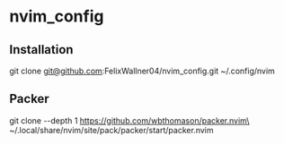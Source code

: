 # nvim_config

## Installation

git clone git@github.com:FelixWallner04/nvim_config.git ~/.config/nvim

## Packer

git clone --depth 1 https://github.com/wbthomason/packer.nvim\
~/.local/share/nvim/site/pack/packer/start/packer.nvim
